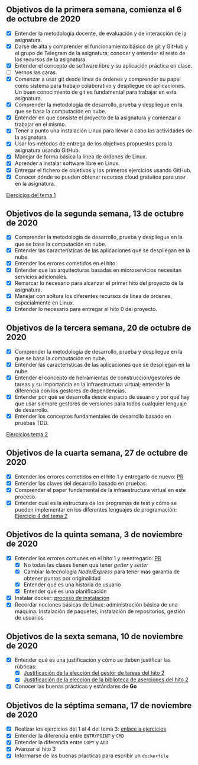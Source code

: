 ## Objetivos de la primera semana, comienza el 6 de octubre de 2020

- [x] Entender la metodología docente, de evaluación y de interacción de la asignatura.
- [x] Darse de alta y comprender el funcionamiento básico de git y GitHub y el grupo de Telegram de la asignatura; conocer y entender el resto de los recursos de la asignatura.
- [x] Entender el concepto de software libre y su aplicación práctica en clase.
- [ ] Vernos las caras.
- [x] Comenzar a usar git desde línea de órdenes y comprender su papel como sistema para trabajo colaborativo y despliegue de aplicaciones. Un buen conocimiento de git es fundamental para trabajar en esta asignatura.
- [x] Comprender la metodología de desarrollo, prueba y despliegue en la que se basa la computación en nube.
- [x] Entender en qué consiste el proyecto de la asignatura y comenzar a trabajar en el mismo.
- [x] Tener a punto una instalación Linux para llevar a cabo las actividades de la asignatura.
- [x] Usar los métodos de entrega de los objetivos propuestos para la asignatura usando GitHub.
- [x] Manejar de forma básica la línea de órdenes de Linux.
- [x] Aprender a instalar software libre en Linux.
- [x] Entregar el fichero de objetivos y los primeros ejercicios usando GitHub.
- [x] Conocer dónde se pueden obtener recursos cloud gratuitos para usar en la asignatura.

[Ejercicios del tema 1](https://github.com/Jumacasni/Ejercicios-autoevaluacion-CC/blob/main/Ejercicios-Semana01.md)

## Objetivos de la segunda semana, 13 de octubre de 2020

- [x] Comprender la metodología de desarrollo, prueba y despliegue en la que se basa la computación en nube.
- [x] Entender las características de las aplicaciones que se despliegan en la nube.
- [x] Entender los errores cometidos en el hito.
- [x] Entender que las arquitecturas basadas en microservicios necesitan servicios adicionales.
- [x] Remarcar lo necesario para alcanzar el primer hito del proyecto de la asignatura.
- [x] Manejar con soltura los diferentes recursos de línea de órdenes, especialmente en Linux.
- [x] Entender lo necesario para entregar el hito 0 del proyecto.

## Objetivos de la tercera semana, 20 de octubre de 2020

- [x] Comprender la metodología de desarrollo, prueba y despliegue en la que se basa la computación en nube.
- [x] Entender las características de las aplicaciones que se despliegan en la nube.
- [x] Entender el concepto de herramientas de construcción/gestores de tareas y su importancia en la infraestructura virtual; entender la diferencia con los gestores de dependencias.
- [x] Entender por qué se desarrolla desde espacio de usuario y por qué hay que usar siempre gestores de versiones para todos cualquier lenguaje de desarrollo.
- [x] Entender los conceptos fundamentales de desarrollo basado en pruebas TDD.

[Ejercicios tema 2](https://github.com/Jumacasni/Ejercicios-autoevaluacion-CC/blob/main/Ejercicios-Semana02.md)

## Objetivos de la cuarta semana, 27 de octubre de 2020

- [x] Entender los errores cometidos en el hito 1 y entregarlo de nuevo: [PR](https://github.com/JJ/CC-20-21/pull/210)
- [x] Entender las claves del desarrollo basado en pruebas.
- [x] Comprender el paper fundamental de la infraestructura virtual en este proceso.
- [x] Entender cual es la estructura de los programas de test y cómo se pueden implementar en los diferentes lenguajes de programación: [Ejercicio 4 del tema 2](https://github.com/Jumacasni/Ejercicios-autoevaluacion-CC/blob/main/Ejercicios-Semana02.md)

## Objetivos de la quinta semana, 3 de noviembre de 2020

- [x] Entender los errores comunes en el hito 1 y reentregarlo: [PR](https://github.com/JJ/CC-20-21/pull/250)
  - [x] No todas las clases tienen que tener *getter* y *setter*
  - [x] Cambiar la tecnología *Node/Express* para tener más garantía de obtener puntos por originalidad
  - [x] Entender qué es una historia de usuario
  - [x] Entender qué es una planificación
- [x] Instalar docker: [proceso de instalación](https://github.com/Jumacasni/Ejercicios-autoevaluacion-CC/blob/main/instalacion_docker.md)
- [x] Recordar nociones básicas de Linux: administración básica de una máquina. Instalación de paquetes, instalación de repositorios, gestión de usuarios

## Objetivos de la sexta semana, 10 de noviembre de 2020

- [x] Entender qué es una justificación y cómo se deben justificar las rúbricas:
	- [x] [Justificación de la elección del gestor de tareas del hito 2](https://github.com/Jumacasni/Terrake/blob/main/docs/gestion_tareas.md)
	- [x] [Justificación de la elección de la biblioteca de aserciones del hito 2](https://github.com/Jumacasni/Terrake/blob/main/docs/biblioteca_aserciones.md)
- [x] Conocer las buenas prácticas y estándares de **Go** 

## Objetivos de la séptima semana, 17 de noviembre de 2020

- [x] Realizar los ejercicios del 1 al 4 del tema 3: [enlace a ejercicios](https://github.com/Jumacasni/Ejercicios-autoevaluacion-CC/blob/main/Ejercicios-Tema3.md)
- [x] Entender la diferencia entre ``ENTRYPOINT`` y ``CMD``
- [x] Entender la diferencia entre ``COPY`` y ``ADD``
- [x] Avanzar el hito 3
- [x] Informarse de las buenas pŕacticas para escribir un ``dockerfile``